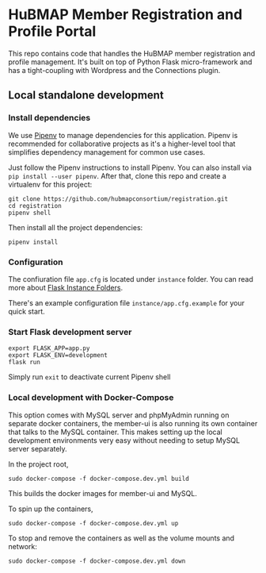 # HuBMAP Member Registration and Profile Portal

This repo contains code that handles the HuBMAP member registration and profile management. It's built on top of Python Flask micro-framework and has a tight-coupling with Wordpress and the Connections plugin.


## Local standalone development

### Install dependencies

We use [Pipenv](https://docs.pipenv.org/en/latest/) to manage dependencies for this application. Pipenv is recommended for collaborative projects as it's a higher-level tool that simplifies dependency management for common use cases.

Just follow the Pipenv instructions to install Pipenv. You can also install via `pip install --user pipenv`. After that, clone this repo and create a virtualenv for this project:

````
git clone https://github.com/hubmapconsortium/registration.git
cd registration
pipenv shell
````

Then install all the project dependencies:

````
pipenv install
````

### Configuration

The confiuration file `app.cfg` is located under `instance` folder. You can read more about [Flask Instance Folders](http://flask.pocoo.org/docs/1.0/config/#instance-folders). 

There's an example configuration file `instance/app.cfg.example` for your quick start.

### Start Flask development server

```
export FLASK_APP=app.py
export FLASK_ENV=development
flask run
```

Simply run `exit` to deactivate current Pipenv shell


### Local development with Docker-Compose

This option comes with MySQL server and phpMyAdmin running on separate docker containers, the member-ui is also running its own container that talks to the MySQL container. This makes setting up the local development environments very easy without needing to setup MySQL server separately.

In the project root, 

````
sudo docker-compose -f docker-compose.dev.yml build
````

This builds the docker images for member-ui and MySQL.

To spin up the containers, 

````
sudo docker-compose -f docker-compose.dev.yml up
````

To stop and remove the containers as well as the volume mounts and network:

````
sudo docker-compose -f docker-compose.dev.yml down
````
